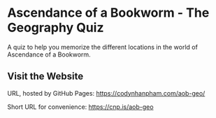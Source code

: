 # Ascendance of a Bookworm - The Geography Quiz
A quiz to help you memorize the different locations in the world of Ascendance of a Bookworm.

## Visit the Website
URL, hosted by GitHub Pages: https://codynhanpham.com/aob-geo/

Short URL for convenience: https://cnp.is/aob-geo